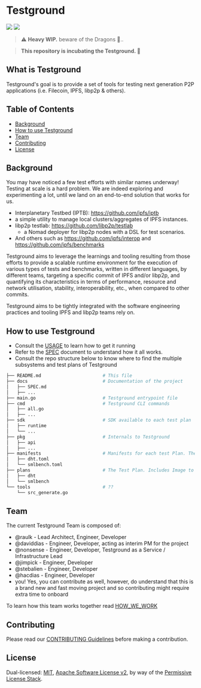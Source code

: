 # Testground

![](https://img.shields.io/badge/go-%3E%3D1.13.0-blue.svg)
[![](https://travis-ci.com/ipfs/testground.svg?branch=master)](https://travis-ci.com/ipfs/testground)

> ⚠️ **Heavy WIP.** beware of the Dragons 🐉..

> **This repository is incubating the Testground. 🐣**


## What is Testground

Testground's goal is to provide a set of tools for testing next generation P2P applications (i.e. Filecoin, IPFS, libp2p & others).


## Table of Contents

- [Background](#background)
- [How to use Testground](#how-to-use-testground)
- [Team](#team)
- [Contributing](#contributing)
- [License](#license)


## Background

You may have noticed a few test efforts with similar names underway! Testing at scale is a hard problem. We are indeed exploring and experimenting a lot, until we land on an end-to-end solution that works for us.

-  Interplanetary Testbed (IPTB): https://github.com/ipfs/iptb
  - a simple utility to manage local clusters/aggregates of IPFS instances.
- libp2p testlab: https://github.com/libp2p/testlab
  - a Nomad deployer for libp2p nodes with a DSL for test scenarios.
- And others such as https://github.com/ipfs/interop and https://github.com/ipfs/benchmarks

Testground aims to leverage the learnings and tooling resulting from those efforts to provide a scalable runtime environment for the execution of various types of tests and benchmarks, written in different languages, by different teams, targeting a specific commit of IPFS and/or libp2p, and quantifying its characteristics in terms of performance, resource and network utilisation, stability, interoperability, etc., when compared to other commits.

Testground aims to be tightly integrated with the software engineering practices and tooling IPFS and libp2p teams rely on.


## How to use Testground

- Consult the [USAGE](./docs/USAGE.md) to learn how to get it running
- Refer to the [SPEC](docs/SPEC.md) document to understand how it all works.
- Consult the repo structure below to know where to find the multiple subsystems and test plans of Testground

```bash
├── README.md                       # This file
├── docs                            # Documentation of the project
│   ├── SPEC.md
│   ├── ...
├── main.go                         # Testground entrypoint file
├── cmd                             # Testground CLI commands
│   ├── all.go
│   ├── ...
├── sdk                             # SDK available to each test plan
│   ├── runtime
│   └── ...
├── pkg                             # Internals to Testground
│   ├── api
│   ├── ...
├── manifests                       # Manifests for each test Plan. These exist independent from plans to enable plans to live elsewhere
│   ├── dht.toml
│   └── smlbench.toml
├── plans                           # The Test Plan. Includes Image to be run, Assertions and more
│   ├── dht
│   └── smlbench
└── tools                           # ??
    └── src_generate.go
```


## Team

The current Testground Team is composed of:

- @raulk - Lead Architect, Engineer, Developer
- @daviddias - Engineer, Developer, acting as interim PM for the project
- @nonsense - Engineer, Developer, Testground as a Service / Infrastructure Lead
- @jimpick - Engineer, Developer
- @stebalien - Engineer, Developer
- @hacdias - Engineer, Developer
- you! Yes, you can contribute as well, however, do understand that this is a brand new and fast moving project and so contributing might require extra time to onboard

To learn how this team works together read [HOW_WE_WORK](./docs/HOW_WE_WORK.md)


## Contributing

Please read our [CONTRIBUTING Guidelines](./CONTRIBUTING.md) before making a contribution.


## License

Dual-licensed: [MIT](./LICENSE-MIT), [Apache Software License v2](./LICENSE-APACHE), by way of the [Permissive License Stack](https://protocol.ai/blog/announcing-the-permissive-license-stack/).
